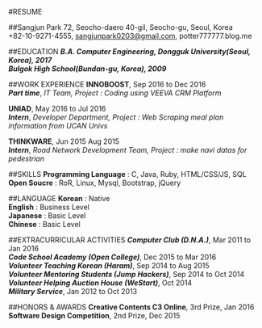 #RESUME

##Sangjun Park
72, Seocho-daero 40-gil, Seocho-gu, Seoul, Korea<br>
+82-10-9271-4555, sangjunpark0203@gmail.com, potter777777.blog.me

##EDUCATION
***B.A. Computer Engineering, Dongguk University(Seoul, Korea), 2017***<br>
***Bulgok High School(Bundan-gu, Korea), 2009***

##WORK EXPERIENCE
**INNOBOOST**, Sep 2016 to Dec 2016<br>
***Part time***, *IT Team, Project : Coding using VEEVA CRM Platform*

**UNIAD**, May 2016 to Jul 2016<br>
***Intern***, *Developer Department, Project : Web Scraping meal plan information from UCAN Univs*

**THINKWARE**, Jun 2015 Aug 2015<br>
***Intern***, *Road Network Development Team, Project : make navi datas for pedestrian*

##SKILLS
**Programming Language** : C, Java, Ruby, HTML/CSS/JS, SQL<br>
**Open Soucre** : RoR, Linux, Mysql, Bootstrap, jQuery<br>

##LANGUAGE
**Korean** : Native<br>
**English** : Business Level<br>
**Japanese** : Basic Level<br>
**Chinese** : Basic Level

##EXTRACURRICULAR ACTIVITIES
***Computer Club (D.N.A.)***, Mar 2011 to Jan 2016<br>
***Code School Academy (Open College)***, Dec 2015 to Mar 2016<br>
***Volunteer Teaching Korean (Haram)***, Sep 2014 to Aug 2015<br>
***Volunteer Mentoring Students (Jump Hackers)***, Sep 2014 to Oct 2014<br>
***Volunteer Helping Auction House (WeStart)***, Oct 2014<br>
***Military Service***, Jan 2012 to Oct 2013

##HONORS & AWARDS
**Creative Contents C3 Online**, 3rd Prize, Jan 2016<br>
**Software Design Competition**, 2nd Prize, Dec 2015
